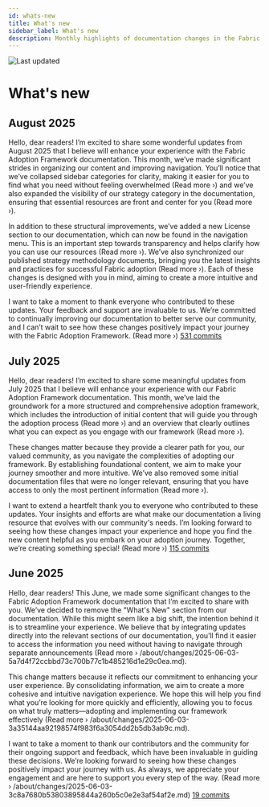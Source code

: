 ```yaml
---
id: whats-new
title: What's new
sidebar_label: What's new
description: Monthly highlights of documentation changes in the Fabric Adoption Framework.
---
```


![Last updated](https://img.shields.io/badge/last%20updated-"2025--08--08-brightgreen)

# What's new

## August 2025

Hello, dear readers! I’m excited to share some wonderful updates from August 2025 that I believe will enhance your experience with the Fabric Adoption Framework documentation. This month, we’ve made significant strides in organizing our content and improving navigation. You’ll notice that we’ve collapsed sidebar categories for clarity, making it easier for you to find what you need without feeling overwhelmed (Read more ›) and we’ve also expanded the visibility of our strategy category in the documentation, ensuring that essential resources are front and center for you (Read more ›).

In addition to these structural improvements, we’ve added a new License section to our documentation, which can now be found in the navigation menu. This is an important step towards transparency and helps clarify how you can use our resources (Read more ›). We’ve also synchronized our published strategy methodology documents, bringing you the latest insights and practices for successful Fabric adoption (Read more ›). Each of these changes is designed with you in mind, aiming to create a more intuitive and user-friendly experience.

I want to take a moment to thank everyone who contributed to these updates. Your feedback and support are invaluable to us. We’re committed to continually improving our documentation to better serve our community, and I can’t wait to see how these changes positively impact your journey with the Fabric Adoption Framework. (Read more ›) [531 commits](https://github.com/TheTrustedAdvisor/FabricAdoptionFramework/commits/main?since=2025-08-01&until=2025-08-31)

## July 2025

Hello, dear readers! I’m excited to share some meaningful updates from July 2025 that I believe will enhance your experience with our Fabric Adoption Framework documentation. This month, we’ve laid the groundwork for a more structured and comprehensive adoption framework, which includes the introduction of initial content that will guide you through the adoption process (Read more ›) and an overview that clearly outlines what you can expect as you engage with our framework (Read more ›). 

These changes matter because they provide a clearer path for you, our valued community, as you navigate the complexities of adopting our framework. By establishing foundational content, we aim to make your journey smoother and more intuitive. We’ve also removed some initial documentation files that were no longer relevant, ensuring that you have access to only the most pertinent information (Read more ›). 

I want to extend a heartfelt thank you to everyone who contributed to these updates. Your insights and efforts are what make our documentation a living resource that evolves with our community's needs. I’m looking forward to seeing how these changes impact your experience and hope you find the new content helpful as you embark on your adoption journey. Together, we’re creating something special! (Read more ›) [115 commits](https://github.com/TheTrustedAdvisor/FabricAdoptionFramework/commits/main?since=2025-07-01&until=2025-07-31)

## June 2025

Hello, dear readers! This June, we made some significant changes to the Fabric Adoption Framework documentation that I’m excited to share with you. We’ve decided to remove the "What's New" section from our documentation. While this might seem like a big shift, the intention behind it is to streamline your experience. We believe that by integrating updates directly into the relevant sections of our documentation, you’ll find it easier to access the information you need without having to navigate through separate announcements (Read more › /about/changes/2025-06-03-5a7d4f72ccbbd73c700b77c1b485216d1e29c0ea.md).

This change matters because it reflects our commitment to enhancing your user experience. By consolidating information, we aim to create a more cohesive and intuitive navigation experience. We hope this will help you find what you’re looking for more quickly and efficiently, allowing you to focus on what truly matters—adopting and implementing our framework effectively (Read more › /about/changes/2025-06-03-3a35144aa92198574f983f6a3054dd2b5db3ab9c.md).

I want to take a moment to thank our contributors and the community for their ongoing support and feedback, which have been invaluable in guiding these decisions. We’re looking forward to seeing how these changes positively impact your journey with us. As always, we appreciate your engagement and are here to support you every step of the way. (Read more › /about/changes/2025-06-03-3c8a7680b53803895844a260b5c0e2e3af54af2e.md) [19 commits](https://github.com/TheTrustedAdvisor/FabricAdoptionFramework/commits/main?since=2025-06-01&until=2025-06-30)
